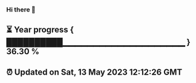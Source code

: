 ### Hi there 👋
⏳ Year progress { ██████████▁▁▁▁▁▁▁▁▁▁▁▁▁▁▁▁▁▁▁▁ } 36.30 %
---
⏰ Updated on Sat, 13 May 2023 12:12:26 GMT
---
